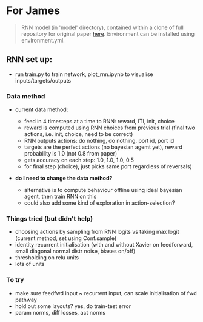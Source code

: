 # For James

> RNN model (in 'model' directory), contained within a clone of full repository for original paper [here](https://github.com/veronikasamborska1994/notebooks_paper). Environment can be installed using environment.yml.

## RNN set up:

- run train.py to train network, plot_rnn.ipynb to visualise inputs/targets/outputs

### Data method
- current data method:
    - feed in 4 timesteps at a time to RNN: reward, ITI, init, choice
    - reward is computed using RNN choices from previous trial (final two actions, i.e. init, choice, need to be correct)
    - RNN outputs actions: do nothing, do nothing, port id, port id
    - targets are the perfect actions (no bayesian agemt yet), reward probability is 1.0 (not 0.8 from paper)
    - gets accuracy on each step: 1.0, 1.0, 1.0, 0.5
    - for final step (choice), just picks same port regardless of reversals)

- **do I need to change the data method?**
    - alternative is to compute behaviour offline using ideal bayesian agent, then train RNN on this
    - could also add some kind of exploration in action-selection? 

### Things tried (but didn't help)
- choosing actions by sampling from RNN logits vs taking max logit (current method, set using Conf.sample)
- identity recurrent initialisation (with and without Xavier on feedforward, small diagonal normal distr noise, biases on/off)
- thresholding on relu units
- lots of units

### To try
- make sure feedfwd input ~ recurrent input, can scale initialisation of fwd pathway
- hold out some layouts? yes, do train-test error
- param norms, diff losses, act norms
